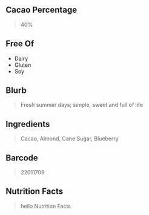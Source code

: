 ## Cacao Percentage
> 40%

## Free Of
- Dairy
- Gluten
- Soy

## Blurb
> Fresh summer days; simple, sweet and full of life

## Ingredients
> Cacao, Almond, Cane Sugar, Blueberry

## Barcode
> 22011709

## Nutrition Facts
> hello Nutrition Facts
